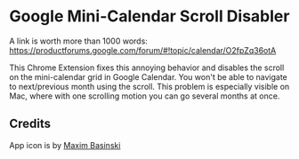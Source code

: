 # Google Mini-Calendar Scroll Disabler

A link is worth more than 1000 words: [https://productforums.google.com/forum/#!topic/calendar/O2fpZq36otA
](https://productforums.google.com/forum/#!topic/calendar/O2fpZq36otA)

This Chrome Extension fixes this annoying behavior and disables the scroll on the mini-calendar grid in Google Calendar. You won't be able to navigate to next/previous month using the scroll. This problem is especially visible on Mac, where with one scrolling motion you can go several months at once.

## Credits
App icon is by [Maxim Basinski](https://www.iconfinder.com/vasabii)
